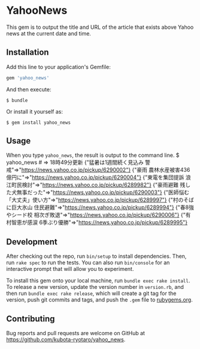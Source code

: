 # YahooNews
This gem is to output the title and URL of the article that exists above Yahoo news at the current date and time.

## Installation

Add this line to your application's Gemfile:

```ruby
gem 'yahoo_news'
```

And then execute:

    $ bundle

Or install it yourself as:

    $ gem install yahoo_news

## Usage
When you type `yahoo_news`, the result is output to the command line.
    $ yahoo_news
    # => 18時49分更新
         {"猛暑は1週間続く見込み 警戒"=>"https://news.yahoo.co.jp/pickup/6290002"}
         {"豪雨 農林水産被害436億円に"=>"https://news.yahoo.co.jp/pickup/6290004"}
         {"東電を集団提訴 浪江町民検討"=>"https://news.yahoo.co.jp/pickup/6289982"}
         {"豪雨避難 残した犬無事だった"=>"https://news.yahoo.co.jp/pickup/6290003"}
         {"医師悩む「大丈夫」使い方"=>"https://news.yahoo.co.jp/pickup/6289997"}
         {"村のそばに巨大氷山 住民避難"=>"https://news.yahoo.co.jp/pickup/6289994"}
         {"春8強やシード校 相次ぎ敗退"=>"https://news.yahoo.co.jp/pickup/6290006"}
         {"有村智恵が感涙 6季ぶり優勝"=>"https://news.yahoo.co.jp/pickup/6289995"}

## Development
After checking out the repo, run `bin/setup` to install dependencies. Then, run `rake spec` to run the tests. You can also run `bin/console` for an interactive prompt that will allow you to experiment.

To install this gem onto your local machine, run `bundle exec rake install`. To release a new version, update the version number in `version.rb`, and then run `bundle exec rake release`, which will create a git tag for the version, push git commits and tags, and push the `.gem` file to [rubygems.org](https://rubygems.org).

## Contributing

Bug reports and pull requests are welcome on GitHub at https://github.com/kubota-ryotaro/yahoo_news.
